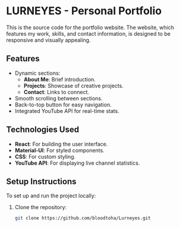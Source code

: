 # LURNEYES - Personal Portfolio

This is the source code for the portfolio website. The website, which features my work, skills, and contact information, is designed to be responsive and visually appealing.

## Features

- Dynamic sections:
  - **About Me**: Brief introduction.
  - **Projects**: Showcase of creative projects.
  - **Contact**: Links to connect.
- Smooth scrolling between sections.
- Back-to-top button for easy navigation.
- Integrated YouTube API for real-time stats.

## Technologies Used

- **React**: For building the user interface.
- **Material-UI**: For styled components.
- **CSS**: For custom styling.
- **YouTube API**: For displaying live channel statistics.

## Setup Instructions

To set up and run the project locally:

1. Clone the repository:
   ```bash
   git clone https://github.com/bloodtoha/Lurneyes.git
